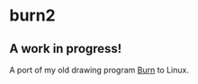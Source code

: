 # burn2

## A work in progress!

A port of my old drawing program [Burn](https://burn.sf.net) to Linux.
